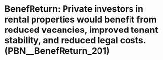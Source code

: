 # BenefReturn: __Private investors in rental properties would benefit from reduced vacancies, improved tenant stability, and reduced legal costs.__ (PBN__BenefReturn_201)

